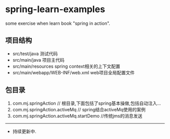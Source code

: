 # spring-learn-examples
some exercise when learn book "spring in action".

## 项目结构
- src/test/java  测试代码
- src/main/java  项目主代码
- src/main/resources spring context相关的上下文配置
- src/main/webapp/WEB-INF/web.xml web项目全局配置文件

## 包目录
1. com.mj.springAction             // 根目录,下面包括了spring基本操做,包括自动注入...
2. com.mj.springAction.activeMq          // spring结合activeMq使用的案例
3. com.mj.springAction.activeMq.startDemo   //传统jms的消息发送
------------------------------------------------
+ 持续更新中.

     

